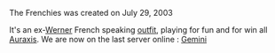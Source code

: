 The Frenchies was created on July 29, 2003

It's an ex-[Werner](../servers/Werner.md) French speaking
[outfit](../../terminology/Outfit.md), playing for fun and for win all
[Auraxis](../../locations/Auraxis.md). We are now on the last server online :
[Gemini](../servers/Gemini.md)
